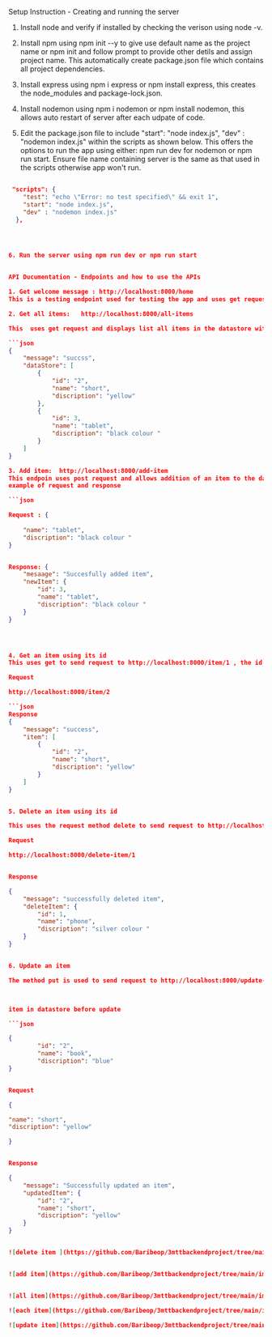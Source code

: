 Setup Instruction - Creating and running the server

1. Install node and verify if installed by checking the verison using node -v.

2. Install npm using npm init --y to give use default name as the project name or npm init and follow prompt to provide other detils and assign project name. This automatically create package.json file which contains all project dependencies.

3. Install express using npm i express or npm install express, this creates the node_modules and package-lock.json.

4. Install nodemon using npm i nodemon or npm install nodemon, this allows auto restart of server after each udpate of code.


5. Edit the package.json file  to include "start": "node index.js", "dev" : "nodemon index.js" within the scripts as shown below. This offers the options to run the app using either:  npm run dev for nodemon or npm run start. Ensure file name containing server is the same as that used in the scripts otherwise app won't run.

```json 

 "scripts": {
    "test": "echo \"Error: no test specified\" && exit 1",
    "start": "node index.js",
    "dev" : "nodemon index.js"
  },




6. Run the server using npm run dev or npm run start


API Ducumentation - Endpoints and how to use the APIs

1. Get welcome message : http://localhost:8000/home
This is a testing endpoint used for testing the app and uses get request to get the message 'Hello World'

2. Get all items:   http://localhost:8000/all-items

This  uses get request and displays list all items in the datastore with success message and code (200) and corresponding , example of response

```json 
{
    "message": "succss",
    "dataStore": [
        {
            "id": "2",
            "name": "short",
            "discription": "yellow"
        },
        {
            "id": 3,
            "name": "tablet",
            "discription": "black colour "
        }
    ]
}

3. Add item:  http://localhost:8000/add-item
This endpoin uses post request and allows addition of an item to the datastore, the name and discription of the item must be provided while the item id is automatically assiigned upon submission of the request. Success message is received as well as the item added. If any required data is not provided , it raises error and displays the code 400 with error message.
example of request and response 

```json

Request : {
    
    "name": "tablet",
    "discription": "black colour "
}


Response: {
    "mesaage": "Succesfully added item",
    "newItem": {
        "id": 3,
        "name": "tablet",
        "discription": "black colour "
    }
}




4. Get an item using its id 
This uses get to send request to http://localhost:8000/item/1 , the id of the item is passed as param to the endpoint. It returns success message and code with the item with the given id but If an item id is not provided or item not in datastore, error message and code 400 is diaplayed. example of request and response is shown below;

Request 

http://localhost:8000/item/2 

```json 
Response
{
    "message": "success",
    "item": [
        {
            "id": "2",
            "name": "short",
            "discription": "yellow"
        }
    ]
}


5. Delete an item using its id 

This uses the request method delete to send request to http://localhost:8000/delete-item/1 with the id of the item which returns the item deleted and sucess message and code (200) if successful. If item is not found, an erron message and code is disaplayed. example 

Request

http://localhost:8000/delete-item/1


Response

{
    "message": "successfully deleted item",
    "deleteItem": {
        "id": 1,
        "name": "phone",
        "discription": "silver colour "
    }
}


6. Update an item

The method put is used to send request to http://localhost:8000/update-item/2, with the id of the item to be updated. This updates the item in the datastore with the provided value(s) and display success message with code 200  and returns the item updated if successfull. Otherwise, sends error message and the code 400. 



item in datastore before update

```json 

{
        "id": "2",
        "name": "book",
        "discription": "blue"
}


Request 

{

"name": "short",
"discription": "yellow"

}


Response

{
    "message": "Successfully updated an item",
    "updatedItem": {
        "id": "2",
        "name": "short",
        "discription": "yellow"
    }
}


![delete item ](https://github.com/Baribeop/3mttbackendproject/tree/main/images/delete_item.png)


![add item](https://github.com/Baribeop/3mttbackendproject/tree/main/images/add_item.png)


![all item](https://github.com/Baribeop/3mttbackendproject/tree/main/images/all_item.png)

![each item](https://github.com/Baribeop/3mttbackendproject/tree/main/images/each_item.png)

![update item](https://github.com/Baribeop/3mttbackendproject/tree/main/images/update_item.png)
